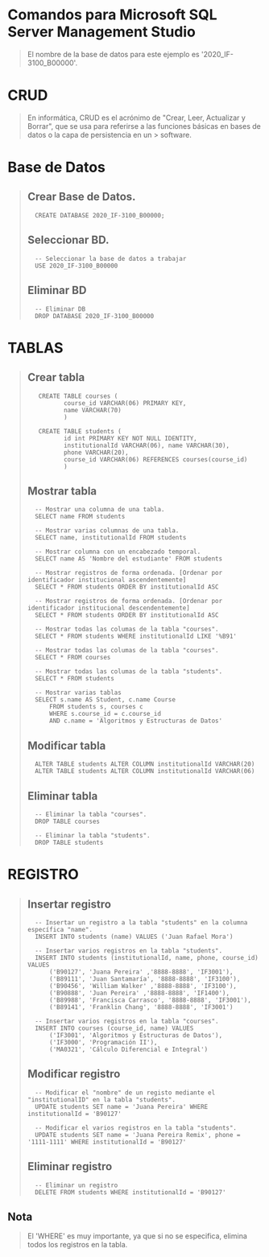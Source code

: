 ﻿ # Comandos para Microsoft SQL Server Management Studio 
> El nombre de la base de datos para este ejemplo es '2020_IF-3100_B00000'.
>
> 
 #  CRUD
> En informática, CRUD es el acrónimo de "Crear, Leer, Actualizar y Borrar", que se usa para referirse a las funciones básicas en bases de datos o la capa de persistencia en un > software.
>
>
 # Base de Datos 
>
> ## Crear Base de Datos.
>       CREATE DATABASE 2020_IF-3100_B00000;
>
> ## Seleccionar BD.
>       -- Seleccionar la base de datos a trabajar
>       USE 2020_IF-3100_B00000
>    
> ## Eliminar BD
>       -- Eliminar DB
>       DROP DATABASE 2020_IF-3100_B00000
>
>
 # TABLAS
> 
> ## Crear tabla
>        CREATE TABLE courses (
>               course_id VARCHAR(06) PRIMARY KEY, 
>               name VARCHAR(70)
>               )
>                
>        CREATE TABLE students (
>		        id int PRIMARY KEY NOT NULL IDENTITY, 
>		        institutionalId VARCHAR(06), name VARCHAR(30), 
>		        phone VARCHAR(20), 
>		        course_id VARCHAR(06) REFERENCES courses(course_id)
>	            )
>
> ## Mostrar tabla
>
>       -- Mostrar una columna de una tabla.
>       SELECT name FROM students
>    
>       -- Mostrar varias columnas de una tabla.
>       SELECT name, institutionalId FROM students
>    
>       -- Mostrar columna con un encabezado temporal.
>       SELECT name AS 'Nombre del estudiante' FROM students
>    
>       -- Mostrar registros de forma ordenada. [Ordenar por identificador institucional ascendentemente]
>       SELECT * FROM students ORDER BY institutionalId ASC
>
>       -- Mostrar registros de forma ordenada. [Ordenar por identificador institucional descendentemente]
>       SELECT * FROM students ORDER BY institutionalId ASC
>
>       -- Mostrar todas las columas de la tabla "courses".
>       SELECT * FROM students WHERE institutionalId LIKE '%B91'
>
>       -- Mostrar todas las columas de la tabla "courses".
>       SELECT * FROM courses
>
>       -- Mostrar todas las columas de la tabla "students".
>       SELECT * FROM students
> 
>       -- Mostrar varias tablas 
>       SELECT s.name AS Student, c.name Course 
>           FROM students s, courses c
>           WHERE s.course_id = c.course_id
>           AND c.name = 'Algoritmos y Estructuras de Datos'
> 
> ## Modificar tabla
>       ALTER TABLE students ALTER COLUMN institutionalId VARCHAR(20)
>       ALTER TABLE students ALTER COLUMN institutionalId VARCHAR(06)
>
> ## Eliminar tabla
>       -- Eliminar la tabla "courses".
>       DROP TABLE courses
>        
>       -- Eliminar la tabla "students".
>       DROP TABLE students
>  
 # REGISTRO
> 
> ## Insertar registro
>       -- Insertar un registro a la tabla "students" en la columna específica "name".
>       INSERT INTO students (name) VALUES ('Juan Rafael Mora')
>
>       -- Insertar varios registros en la tabla "students".
>       INSERT INTO students (institutionalId, name, phone, course_id) VALUES
>           ('B90127', 'Juana Pereira' ,'8888-8888', 'IF3001'),
>           ('B89111', 'Juan Santamaría', '8888-8888', 'IF3100'),
>           ('B90456', 'William Walker' ,'8888-8888', 'IF3100'),
>           ('B90888', 'Juan Pereira' ,'8888-8888', 'IF1400'),
>           ('B89988', 'Francisca Carrasco', '8888-8888', 'IF3001'),
>           ('B89141', 'Franklin Chang', '8888-8888', 'IF3001')
>
>       -- Insertar varios registros en la tabla "courses".
>       INSERT INTO courses (course_id, name) VALUES 
>           ('IF3001', 'Algoritmos y Estructuras de Datos'),
>           ('IF3000', 'Programación II'),
>           ('MA0321', 'Cálculo Diferencial e Integral')
>
>
> ## Modificar registro
>       -- Modificar el "nombre" de un registo mediante el "institutionalID" en la tabla "students".
>       UPDATE students SET name = 'Juana Pereira' WHERE institutionalId = 'B90127'
>
>       -- Modificar el varios registros en la tabla "students".
>       UPDATE students SET name = 'Juana Pereira Remix', phone = '1111-1111' WHERE institutionalId = 'B90127'
>
> ## Eliminar registro
>       -- Eliminar un registro
>       DELETE FROM students WHERE institutionalId = 'B90127'
>    
## Nota
> El 'WHERE' es muy importante, ya que si no se especifica, elimina todos los registros en la tabla.
